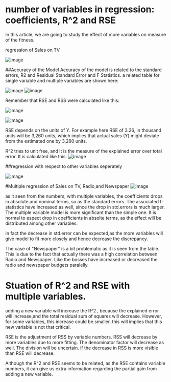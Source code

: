 # number of variables in regression: coefficients, R^2  and RSE

In this article, we are going to study the effect of more variables on measure of the fitness. 

regression of Sales on TV 

![image](https://user-images.githubusercontent.com/61835051/137634745-c19479f3-5b39-424b-8160-2014fb05f22c.png)


##Accuracy of the Model
Accuracy of the model is related to the standard errors, R2 and Residual Standard Error and F Statistics. a related table for single variable and multiple variables are shown here:

![image](https://user-images.githubusercontent.com/61835051/137634986-9acb8795-d5ba-4220-84c5-16d6920fa7e5.png) ![image](https://user-images.githubusercontent.com/61835051/137669105-b2257fc5-3c34-410c-a66f-c281c7a28b91.png)


Remember that RSE and RSS were calculated like this:

![image](https://user-images.githubusercontent.com/61835051/137635023-33355591-d6e5-49a2-bacc-0c9cca9f6b4d.png)

![image](https://user-images.githubusercontent.com/61835051/137635043-5a1d3649-f2ea-4072-a34e-3449fb08d0dc.png)

RSE depends on the units of Y. For example here RSE of 3.26, in thousand units will be 3,260 units, which implies that actual sales (Y) might deviate from the estimated one by 3,260 units. 

R^2 tries to unit free, and it is the measure of the explained error over total error. It is calculated like this: 
![image](https://user-images.githubusercontent.com/61835051/137635197-6c65af9b-a4a2-4c6e-92a2-a358ef9034cc.png)

##regression with respect to other variables seperately

![image](https://user-images.githubusercontent.com/61835051/137643212-46844ebf-3c35-4d49-94b2-70ea9e320ed3.png)

#Multiple regression of Sales on TV, Radio,and Newspaper
![image](https://user-images.githubusercontent.com/61835051/137643327-bc99e6d6-82a6-4f2a-b094-f3eba26cd908.png)

as it seen from the numbers, with multiple variables, the coefficients drops in absolute and nominal terms, so as the standard errors. The  associated t-statistics have increased as well, since the drop in std.errors is much larger. The multiple variable model is more significant than the simple one. It is normal to espect drop in coefficients in absolte terms, as the effect will be distributed among other variables. 

In fact the decrease in std.error can be expected,as the more variables will give model to fit more closely and hence decrease the discrepancy.

The case of "Newspaper" is a bit problematic as it is seen from the table. This is due to the fact that actually  there was a high correlation between Radio and Newspaper. Like the bosses have increased or decreased the radio and newspaper budgets paralelly. 

# Stuation of R^2 and RSE with multiple variables.

adding a new variable will increase the R^2 , because the explained error will increase,and the total residual sum of squares will decrease. However, for some variables, this increase could be smaller. this will implies that this new variable is not that critical. 

RSE is the adjustment of RSS by variable numbers. RSS will decrease by more variables due to more fitting. The denominator factor will decrease as well. The division will be uncertain. if the decrease in RSS is more visible than RSE will decrease. 

Although the R^2 and RSE seems to be related, as the RSE contains variable numbers, it can give us extra information regarding the partial gain from adding a new variable. 
